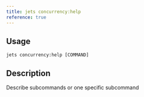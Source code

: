 ```yaml
---
title: jets concurrency:help
reference: true
---
```


## Usage

    jets concurrency:help [COMMAND]

## Description

Describe subcommands or one specific subcommand



